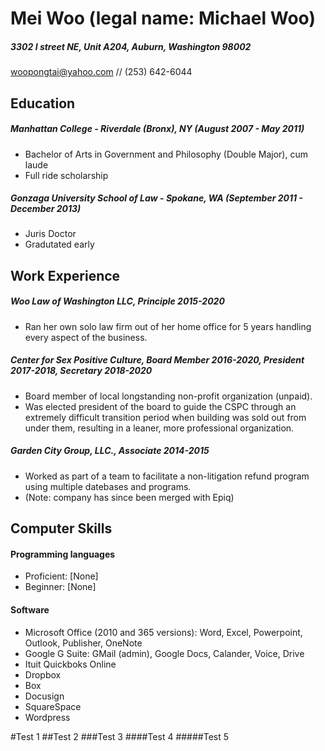 # Mei Woo (legal name: Michael Woo)
##### 3302 I street NE, Unit A204, Auburn, Washington 98002
[woopongtai@yahoo.com](mailto:woopongtai@yahoo.com) // (253) 642-6044

## Education
##### Manhattan College - Riverdale (Bronx), NY (August 2007 - May 2011)
* Bachelor of Arts in Government and Philosophy (Double Major), cum laude
* Full ride scholarship

##### Gonzaga University School of Law - Spokane, WA (September 2011 - December 2013)
* Juris Doctor
* Gradutated early

## Work Experience 
##### Woo Law of Washington LLC, Principle 2015-2020
* Ran her own solo law firm out of her home office for 5 years handling every aspect of the business.

##### Center for Sex Positive Culture, Board Member 2016-2020, President 2017-2018, Secretary 2018-2020
*	Board member of local longstanding non-profit organization (unpaid).
* Was elected president of the board to guide the CSPC through an extremely difficult transition period when building was sold out from under them, resulting in a leaner, more professional organization.

##### Garden City Group, LLC., Associate 2014-2015
* Worked as part of a team to facilitate a non-litigation refund program using multiple datebases and programs. 
* (Note: company has since been merged with Epiq)

## Computer Skills

#### Programming languages
* Proficient: [None]
* Beginner: [None]

#### Software
* Microsoft Office (2010 and 365 versions): Word, Excel, Powerpoint, Outlook, Publisher, OneNote
* Google G Suite: GMail (admin), Google Docs, Calander, Voice, Drive
* Ituit Quickboks Online
* Dropbox
* Box
* Docusign
* SquareSpace
* Wordpress





#Test 1
##Test 2
###Test 3
####Test 4
#####Test 5
